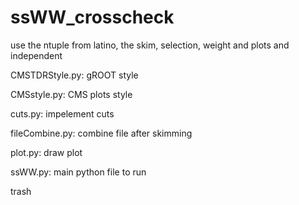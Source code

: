 # ssWW_crosscheck
use the ntuple from latino, the skim, selection, weight and plots and independent

CMSTDRStyle.py:
gROOT style

CMSstyle.py:
CMS plots style

cuts.py:
impelement cuts

fileCombine.py:
combine file after skimming

plot.py:
draw plot

ssWW.py:
main python file to run


trash
